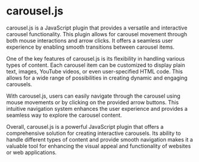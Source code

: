 # carousel.js
carousel.js is a JavaScript plugin that provides a versatile and interactive carousel functionality. This plugin allows for carousel movement through both mouse interactions and arrow clicks. It offers a seamless user experience by enabling smooth transitions between carousel items.

One of the key features of carousel.js is its flexibility in handling various types of content. Each carousel item can be customized to display plain text, images, YouTube videos, or even user-specified HTML code. This allows for a wide range of possibilities in creating dynamic and engaging carousels.

With carousel.js, users can easily navigate through the carousel using mouse movements or by clicking on the provided arrow buttons. This intuitive navigation system enhances the user experience and provides a seamless way to explore the carousel content.

Overall, carousel.js is a powerful JavaScript plugin that offers a comprehensive solution for creating interactive carousels. Its ability to handle different types of content and provide smooth navigation makes it a valuable tool for enhancing the visual appeal and functionality of websites or web applications.
